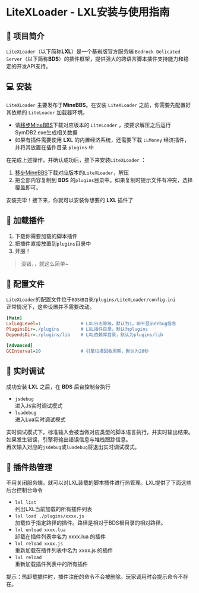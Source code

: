 # LiteXLoader - LXL安装与使用指南

## 🎨 项目简介

`LiteXLoader`（以下简称**LXL**）是一个基岩版官方服务端 `Bedrock Delicated Server`（以下简称**BDS**）的插件框架，提供强大的跨语言脚本插件支持能力和稳定的开发API支持。  

## 💻 安装

`LiteXLoader` 主要发布于**MineBBS**。在安装 `LiteXLoader` 之前，你需要先配置好其依赖的 `LiteLoader` 加载器环境。

- 请[移步MineBBS](https://www.minebbs.com/)下载对应版本的 `LiteLoader` ，按要求解压之后运行SymDB2.exe生成相关数据
- 如果有插件需要使用 **LXL** 的内置经济系统，还需要下载 `LLMoney` 经济插件，并将其放置在插件目录 `plugins` 中

在完成上述操作，并确认成功后，接下来安装`LiteXLoader` ：

1. [移步MineBBS](https://www.minebbs.com/)下载对应版本的`LiteXLoader`，解压
2. 把全部内容复制到 **BDS** 的`plugins`目录中。如果复制时提示文件有冲突，选择覆盖即可。

安装完毕！接下来，你就可以安装你想要的 **LXL** 插件了

## 🎯 加载插件

1. 下载你需要加载的脚本插件
2. 把插件直接放置到`plugins`目录中
3. 开服！

> 没错，，就这么简单~

## 🔨 配置文件

`LiteXLoader`的配置文件位于`BDS根目录/plugins/LiteXLoader/config.ini`  
正常情况下，这些设置并不需要改动。

```ini
[Main]
LxlLogLevel=1				# LXL日志等级，默认为1，即不显示debug信息
PluginsDir=./plugins		# LXL插件目录，默认为plugins
DependsDir=./plugins/lib	# LXL依赖库目录，默认为plugins/lib

[Advanced]
GCInterval=20				# 引擎垃圾回收周期，默认为20秒
```



## 📡 实时调试

成功安装 **LXL** 之后，在 **BDS** 后台控制台执行

- `jsdebug`  
  进入Js实时调试模式
- `luadebug`  
  进入Lua实时调试模式

实时调试模式下，标准输入会被当做对应类型的脚本语言执行，并实时输出结果。  
如果发生错误，引擎将输出错误信息与堆栈跟踪信息。  
再次输入对应的`jsdebug`或`luadebug`将退出实时调试模式。

## 🔌 插件热管理

不用关闭服务端，就可以对LXL装载的脚本插件进行热管理。LXL提供了下面这些后台控制台命令

- `lxl list`  
  列出LXL当前加载的所有插件列表
- `lxl load ./plugins/xxxx.js`  
  加载位于指定路径的插件。路径是相对于BDS根目录的相对路径。
- `lxl unload xxxx.lua`  
  卸载在插件列表中名为 xxxx.lua 的插件
- `lxl reload xxxx.js`  
  重新加载在插件列表中名为 xxxx.js 的插件
- `lxl reload`  
  重新加载插件列表中的所有插件

提示：热卸载插件时，插件注册的命令不会被删除。玩家调用时会提示命令不存在。